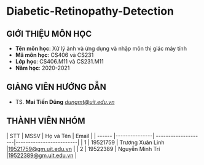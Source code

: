 # **Diabetic-Retinopathy-Detection**
## GIỚI THIỆU MÔN HỌC
<a name="gioithieumonhoc"></a>
* **Tên môn học**: Xử lý ảnh và ứng dụng và nhập môn thị giác máy tính
* **Mã môn học**: CS406 và CS231
* **Lớp học**: CS406.M11 và CS231.M11
* **Năm học**: 2020-2021

## GIẢNG VIÊN HƯỚNG DẪN
<a name="giangvien"></a>
* TS. **Mai Tiến Dũng** *dungmt@uit.edu.vn*

## THÀNH VIÊN NHÓM
<a name="thanhvien"></a>
| STT    | MSSV          | Họ và Tên           | Email                   |
| ------ |---------------| --------------------|-------------------------|
| 1      | 19521759      | Trương Xuân Linh    |19521759@gm.uit.edu.vn   |
| 2      | 19522389      | Nguyễn Minh Trí     |19522389@gm.uit.edu.vn   |

